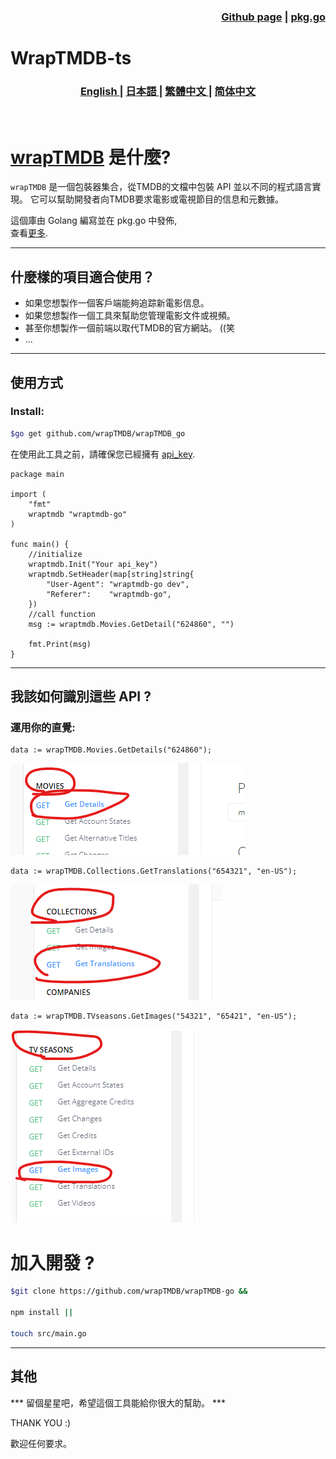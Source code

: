 <h3 align="right">
<a href="https://github.com/wrapTMDB/wrapTMDB-go">Github page</a> |
<a href="https://pkg.go.dev/github.com/wrapTMDB/wraptmdb_go">pkg.go</a>  
</h3>


# WrapTMDB-ts  
<h3>
<p align="center">
<a href="README.md"> English </a>|
<a href="/docs/README_ja.md"> 日本語 </a>|
<a href="/docs/README_zh-tw.md"> 繁體中文 </a>|
<a href="/docs/README_zh-ch.md"> 简体中文 </a>
</p>
</h3>
<br/>

# [wrapTMDB](https://github.com/wrapTMDB/wrapTMDB) 是什麼?

```wrapTMDB``` 是一個包裝器集合，從TMDB的文檔中包裝  API 並以不同的程式語言實現。
它可以幫助開發者向TMDB要求電影或電視節目的信息和元數據。 <br/>

這個庫由 Golang 編寫並在 pkg.go 中發佈,<br/>
查看[更多](https://github.com/wrapTMDB/wrapTMDB).
___
## 什麼樣的項目適合使用？

- 如果您想製作一個客戶端能夠追踪新電影信息。
- 如果您想製作一個工具來幫助您管理電影文件或視頻。
- 甚至你想製作一個前端以取代TMDB的官方網站。 ((笑
- ...

___
## 使用方式

### Install:

```bash
$go get github.com/wrapTMDB/wrapTMDB_go
```

在使用此工具之前，請確保您已經擁有 [api_key](https://developers.themoviedb.org/3/getting-started/authentication).
<br/>

``` Golang
package main

import (
	"fmt"
	wraptmdb "wraptmdb-go"
)

func main() {
	//initialize
	wraptmdb.Init("Your api_key")
	wraptmdb.SetHeader(map[string]string{
		"User-Agent": "wraptmdb-go dev",
		"Referer":    "wraptmdb-go",
	})
	//call function
	msg := wraptmdb.Movies.GetDetail("624860", "")

	fmt.Print(msg)
}
```
___

## 我該如何識別這些 API ?

### 運用你的直覺:
```Golang
data := wrapTMDB.Movies.GetDetails("624860");
```
![alt text](172714.png)

```Golang
data := wrapTMDB.Collections.GetTranslations("654321", "en-US");
```
![alt text](172927.png)

```Golang
data := wrapTMDB.TVseasons.GetImages("54321", "65421", "en-US");
```
![alt text](172331.png)



# 加入開發 ?
```bash
$git clone https://github.com/wrapTMDB/wrapTMDB-go &&

npm install ||

touch src/main.go
```

___
## 其他

*** 留個星星吧，希望這個工具能給你很大的幫助。 ***

THANK YOU :)

歡迎任何要求。
